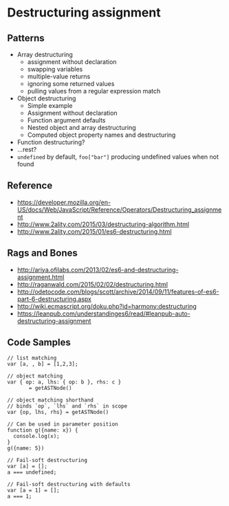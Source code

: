 Destructuring assignment
========================

## Patterns
- Array destructuring
    + assignment without declaration
    + swapping variables
    + multiple-value returns
    + ignoring some returned values
    + pulling values from a regular expression match
- Object destructuring
    + Simple example
    + Assignment without declaration
    + Function argument defaults
    + Nested object and array destructuring
    + Computed object property names and destructuring
- Function destructuring?
- ...rest?
- `undefined` by default, `foo["bar"]` producing undefined values when not found


## Reference
- https://developer.mozilla.org/en-US/docs/Web/JavaScript/Reference/Operators/Destructuring_assignment
- http://www.2ality.com/2015/03/destructuring-algorithm.html
- http://www.2ality.com/2015/01/es6-destructuring.html


## Rags and Bones
- http://ariya.ofilabs.com/2013/02/es6-and-destructuring-assignment.html
- http://raganwald.com/2015/02/02/destructuring.html
- http://odetocode.com/blogs/scott/archive/2014/09/11/features-of-es6-part-6-destructuring.aspx
- http://wiki.ecmascript.org/doku.php?id=harmony:destructuring
- https://leanpub.com/understandinges6/read/#leanpub-auto-destructuring-assignment


## Code Samples

    // list matching
    var [a, , b] = [1,2,3];

    // object matching
    var { op: a, lhs: { op: b }, rhs: c }
           = getASTNode()

    // object matching shorthand
    // binds `op`, `lhs` and `rhs` in scope
    var {op, lhs, rhs} = getASTNode()

    // Can be used in parameter position
    function g({name: x}) {
      console.log(x);
    }
    g({name: 5})

    // Fail-soft destructuring
    var [a] = [];
    a === undefined;

    // Fail-soft destructuring with defaults
    var [a = 1] = [];
    a === 1;
